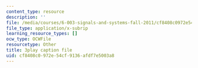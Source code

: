 ```yaml
---
content_type: resource
description: ''
file: /media/courses/6-003-signals-and-systems-fall-2011/cf8408c0972e54cf9136afdf7e5003a8_TeVSxZgIHAA.vtt
file_type: application/x-subrip
learning_resource_types: []
ocw_type: OCWFile
resourcetype: Other
title: 3play caption file
uid: cf8408c0-972e-54cf-9136-afdf7e5003a8
---
```

